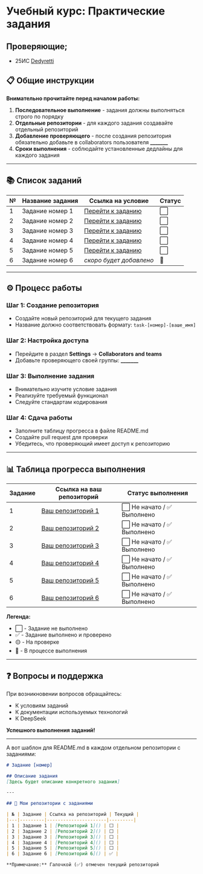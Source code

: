 
# Учебный курс: Практические задания

## Проверяющие;

- 25ИС [Dedyretti](https://github.com/Dedyretti)

## 📋 Общие инструкции

**Внимательно прочитайте перед началом работы:**

1. **Последовательное выполнение** - задания должны выполняться строго по порядку
2. **Отдельные репозитории** - для каждого задания создавайте отдельный репозиторий
3. **Добавление проверяющего** - после создания репозитория обязательно добавьте в collaborators пользователя **_______**
4. **Сроки выполнения** - соблюдайте установленные дедлайны для каждого задания

---

## 📚 Список заданий

| № | Название задания | Ссылка на условие | Статус |
|---|------------------|-------------------|---------|
| 1 | Задание номер 1 | [Перейти к заданию](https://github.com/Teacher001-top/Task-001) | ⬜ |
| 2 | Задание номер 2 | [Перейти к заданию](https://github.com/Teacher001-top/Task-002) | ⬜ |
| 3 | Задание номер 3 | [Перейти к заданию](https://github.com/Teacher001-top/Task-003) | ⬜ |
| 4 | Задание номер 4 | [Перейти к заданию](https://github.com/Teacher001-top/Task-003.1) | ⬜ |
| 5 | Задание номер 5 | [Перейти к заданию](https://github.com/Teacher001-top/Task-004) | ⬜ |
| 6 | Задание номер 6 | *скоро будет добавлено* | 🔄 |

---

## ⚙️ Процесс работы

### Шаг 1: Создание репозитория
- Создайте новый репозиторий для текущего задания
- Название должно соответствовать формату: `task-[номер]-[ваше_имя]`

### Шаг 2: Настройка доступа
- Перейдите в раздел **Settings** → **Collaborators and teams**
- Добавьте проверяющего своей группы: **_______** 

### Шаг 3: Выполнение задания
- Внимательно изучите условие задания
- Реализуйте требуемый функционал
- Следуйте стандартам кодирования

### Шаг 4: Сдача работы
- Заполните таблицу прогресса в файле README.md
- Создайте pull request для проверки
- Убедитесь, что проверяющий имеет доступ к репозиторию

---

## 📊 Таблица прогресса выполнения

| Задание | Ссылка на ваш репозиторий | Статус выполнения |
|---------|--------------------------|-------------------|
| 1 | [Ваш репозиторий 1]() | ⬜ Не начато / ✅ Выполнено |
| 2 | [Ваш репозиторий 2]() | ⬜ Не начато / ✅ Выполнено |
| 3 | [Ваш репозиторий 3]() | ⬜ Не начато / ✅ Выполнено |
| 4 | [Ваш репозиторий 4]() | ⬜ Не начато / ✅ Выполнено |
| 5 | [Ваш репозиторий 5]() | ⬜ Не начато / ✅ Выполнено |
| 6 | [Ваш репозиторий 6]() | ⬜ Не начато / ✅ Выполнено |

**Легенда:**
- ⬜ - Задание не выполнено
- ✅ - Задание выполнено и проверено
- 🟡 - На проверке
- 🔄 - В процессе выполнения

---

## ❓ Вопросы и поддержка

При возникновении вопросов обращайтесь:
- К условиям заданий
- К документации используемых технологий
- К DeepSeek

**Успешного выполнения заданий!**

---

А вот шаблон для README.md в каждом отдельном репозитории с заданиями:

```markdown
# Задание [номер]

## Описание задания
[Здесь будет описание конкретного задания]

---

## 📁 Мои репозитории с заданиями

| № | Задание | Ссылка на репозиторий | Текущий |
|---|---------|----------------------|---------|
| 1 | Задание 1 | [Репозиторий 1]() | ⬜ |
| 2 | Задание 2 | [Репозиторий 2]() | ⬜ |
| 3 | Задание 3 | [Репозиторий 3]() | ⬜ |
| 4 | Задание 4 | [Репозиторий 4]() | ⬜ |
| 5 | Задание 5 | [Репозиторий 5]() | ⬜ |
| 6 | Задание 6 | [Репозиторий 6]() | ✅ |

**Примечание:** Галочкой (✅) отмечен текущий репозиторий
```

